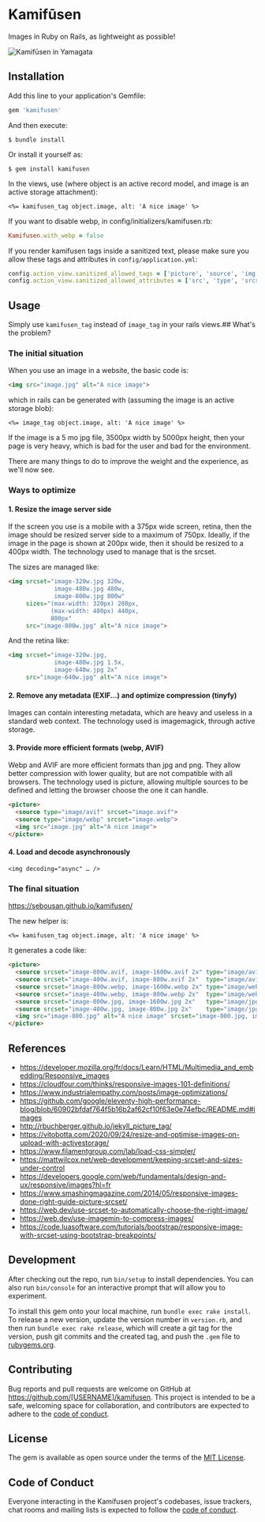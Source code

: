 # Kamifūsen

Images in Ruby on Rails, as lightweight as possible!

![Kamifūsen in Yamagata](https://upload.wikimedia.org/wikipedia/commons/thumb/0/0d/%E4%B8%AD%E6%B4%A5%E5%B7%9D%E9%9B%AA%E3%81%BE%E3%81%A4%E3%82%8A.jpg/1024px-%E4%B8%AD%E6%B4%A5%E5%B7%9D%E9%9B%AA%E3%81%BE%E3%81%A4%E3%82%8A.jpg)

## Installation

Add this line to your application's Gemfile:

```ruby
gem 'kamifusen'
```

And then execute:

    $ bundle install

Or install it yourself as:

    $ gem install kamifusen

In the views, use (where object is an active record model, and image is an active storage attachment):

```erb
<%= kamifusen_tag object.image, alt: 'A nice image' %>
```

If you want to disable webp, in config/initializers/kamifusen.rb:

```ruby
Kamifusen.with_webp = false
```

If you render kamifusen tags inside a sanitized text, please make sure you allow these tags and attributes in `config/application.yml`:

```ruby
config.action_view.sanitized_allowed_tags = ['picture', 'source', 'img']
config.action_view.sanitized_allowed_attributes = ['src', 'type', 'srcset', 'width', 'height', 'alt', 'sizes', 'loading', 'decoding']
```

## Usage

Simply use `kamifusen_tag` instead of `image_tag` in your rails views.## What's the problem?

### The initial situation

When you use an image in a website, the basic code is:
```html
<img src="image.jpg" alt="A nice image">
```

which in rails can be generated with (assuming the image is an active storage blob):
```erb
<%= image_tag object.image, alt: 'A nice image' %>
```

If the image is a 5 mo jpg file, 3500px width by 5000px height, then your page is very heavy, which is bad for the user and bad for the environment.

There are many things to do to improve the weight and the experience, as we'll now see.

### Ways to optimize

#### 1. Resize the image server side

If the screen you use is a mobile with a 375px wide screen, retina, then the image should be resized server side to a maximum of 750px. Ideally, if the image in the page is shown at 200px wide, then it should be resized to a 400px width. The technology used to manage that is the srcset.

The sizes are managed like:

```html
<img srcset="image-320w.jpg 320w,
             image-480w.jpg 480w,
             image-800w.jpg 800w"
     sizes="(max-width: 320px) 280px,
            (max-width: 480px) 440px,
            800px"
     src="image-800w.jpg" alt="A nice image">
```

And the retina like:

```html
<img srcset="image-320w.jpg,
             image-480w.jpg 1.5x,
             image-640w.jpg 2x"
     src="image-640w.jpg" alt="A nice image">
 ```

#### 2. Remove any metadata (EXIF...) and optimize compression (tinyfy)

Images can contain interesting metadata, which are heavy and useless in a standard web context. The technology used is imagemagick, through active storage.

#### 3. Provide more efficient formats (webp, AVIF)

Webp and AVIF are more efficient formats than jpg and png. They allow better compression with lower quality, but are not compatible with all browsers. The technology used is picture, allowing multiple sources to be defined and letting the browser choose the one it can handle.

```html
<picture>
  <source type="image/avif" srcset="image.avif">
  <source type="image/webp" srcset="image.webp">
  <img src="image.jpg" alt="A nice image">
</picture>
```

#### 4. Load and decode asynchronously  

```
<img decoding="async" … />
```

### The final situation

https://sebousan.github.io/kamifusen/

The new helper is:

```erb
<%= kamifusen_tag object.image, alt: 'A nice image' %>
```

It generates a code like:

```html
<picture>
  <source srcset="image-800w.avif, image-1600w.avif 2x" type="image/avif"  media="(min-width: 800px)">
  <source srcset="image-400w.avif, image-800w.avif 2x"  type="image/avif"  media="(min-width: 400px)">
  <source srcset="image-800w.webp, image-1600w.webp 2x" type="image/webp"  media="(min-width: 800px)">
  <source srcset="image-400w.webp, image-800w.webp 2x"  type="image/webp"  media="(min-width: 400px)">
  <source srcset="image-800w.jpg, image-1600w.jpg 2x"   type="image/jpg"   media="(min-width: 800px)">
  <source srcset="image-400w.jpg, image-800w.jpg 2x"    type="image/jpg"   media="(min-width: 400px)">
  <img src="image-800.jpg" alt="A nice image" srcset="image-800.jpg, image-1600.jpg 2x">
</picture>
```

## References

- https://developer.mozilla.org/fr/docs/Learn/HTML/Multimedia_and_embedding/Responsive_images
- https://cloudfour.com/thinks/responsive-images-101-definitions/
- https://www.industrialempathy.com/posts/image-optimizations/
- https://github.com/google/eleventy-high-performance-blog/blob/60902bfdaf764f5b16b2af62cf10f63e0e74efbc/README.md#images
- http://rbuchberger.github.io/jekyll_picture_tag/
- https://vitobotta.com/2020/09/24/resize-and-optimise-images-on-upload-with-activestorage/
- https://www.filamentgroup.com/lab/load-css-simpler/
- https://mattwilcox.net/web-development/keeping-srcset-and-sizes-under-control
- https://developers.google.com/web/fundamentals/design-and-ux/responsive/images?hl=fr
- https://www.smashingmagazine.com/2014/05/responsive-images-done-right-guide-picture-srcset/
- https://web.dev/use-srcset-to-automatically-choose-the-right-image/
- https://web.dev/use-imagemin-to-compress-images/
- https://code.luasoftware.com/tutorials/bootstrap/responsive-image-with-srcset-using-bootstrap-breakpoints/

## Development

After checking out the repo, run `bin/setup` to install dependencies. You can also run `bin/console` for an interactive prompt that will allow you to experiment.

To install this gem onto your local machine, run `bundle exec rake install`. To release a new version, update the version number in `version.rb`, and then run `bundle exec rake release`, which will create a git tag for the version, push git commits and the created tag, and push the `.gem` file to [rubygems.org](https://rubygems.org).

## Contributing

Bug reports and pull requests are welcome on GitHub at https://github.com/[USERNAME]/kamifusen. This project is intended to be a safe, welcoming space for collaboration, and contributors are expected to adhere to the [code of conduct](https://github.com/[USERNAME]/kamifusen/blob/master/CODE_OF_CONDUCT.md).

## License

The gem is available as open source under the terms of the [MIT License](https://opensource.org/licenses/MIT).

## Code of Conduct

Everyone interacting in the Kamifusen project's codebases, issue trackers, chat rooms and mailing lists is expected to follow the [code of conduct](https://github.com/[USERNAME]/kamifusen/blob/master/CODE_OF_CONDUCT.md).
